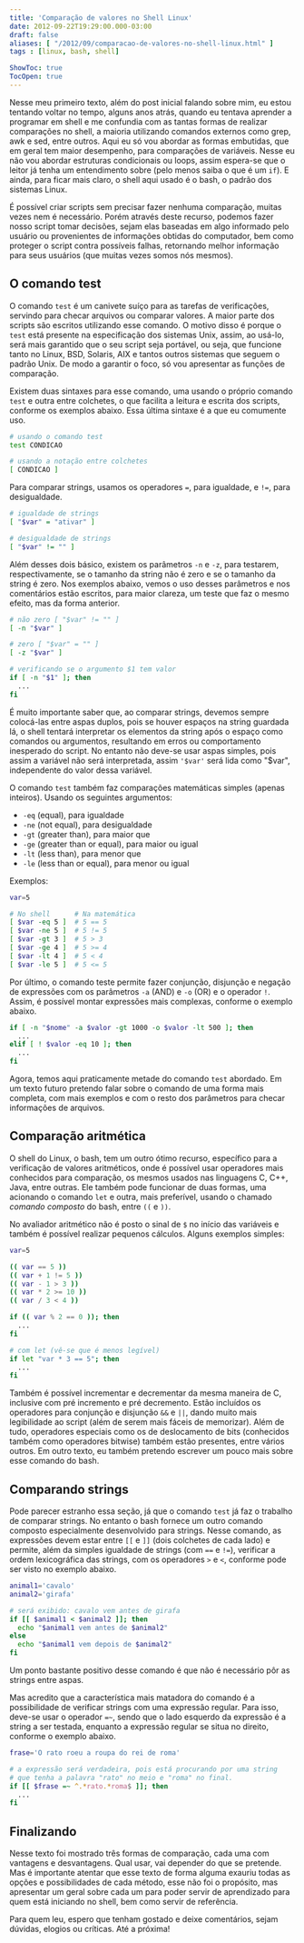 ```yaml
---
title: 'Comparação de valores no Shell Linux'
date: 2012-09-22T19:29:00.000-03:00
draft: false
aliases: [ "/2012/09/comparacao-de-valores-no-shell-linux.html" ]
tags : [linux, bash, shell]

ShowToc: true
TocOpen: true
---
```


Nesse meu primeiro texto, além do post inicial falando sobre mim, eu estou tentando voltar no tempo, alguns anos atrás, quando eu tentava aprender a programar em shell e me confundia com as tantas formas de realizar comparações no shell, a maioria utilizando comandos externos como grep, awk e sed, entre outros. Aqui eu só vou abordar as formas embutidas, que em geral tem maior desempenho, para comparações de variáveis. Nesse eu não vou abordar estruturas condicionais ou loops, assim espera-se que o leitor já tenha um entendimento sobre (pelo menos saiba o que é um `if`). E ainda, para ficar mais claro, o shell aqui usado é o bash, o padrão dos sistemas Linux.

É possível criar scripts sem precisar fazer nenhuma comparação, muitas vezes nem é necessário. Porém através deste recurso, podemos fazer nosso script tomar decisões, sejam elas baseadas em algo informado pelo usuário ou provenientes de informações obtidas do computador, bem como proteger o script contra possíveis falhas, retornando melhor informação para seus usuários (que muitas vezes somos nós mesmos).

O comando test
--------------

O comando `test` é um canivete suíço para as tarefas de verificações, servindo para checar arquivos ou comparar valores. A maior parte dos scripts são escritos utilizando esse comando. O motivo disso é porque o `test` está presente na especificação dos sistemas Unix, assim, ao usá-lo, será mais garantido que o seu script seja portável, ou seja, que funcione tanto no Linux, BSD, Solaris, AIX e tantos outros sistemas que seguem o padrão Unix. De modo a garantir o foco, só vou apresentar as funções de comparação.

Existem duas sintaxes para esse comando, uma usando o próprio comando `test` e outra entre colchetes, o que facilita a leitura e escrita dos scripts, conforme os exemplos abaixo. Essa última sintaxe é a que eu comumente uso.

```bash
# usando o comando test
test CONDICAO

# usando a notação entre colchetes
[ CONDICAO ]
```

Para comparar strings, usamos os operadores `=`, para igualdade, e `!=`, para desigualdade.

```bash
# igualdade de strings
[ "$var" = "ativar" ]

# desigualdade de strings
[ "$var" != "" ]
```

Além desses dois básico, existem os parâmetros `-n` e `-z`, para testarem, respectivamente, se o tamanho da string não é zero e se o tamanho da string é zero. Nos exemplos abaixo, vemos o uso desses parâmetros e nos comentários estão escritos, para maior clareza, um teste que faz o mesmo efeito, mas da forma anterior.

```bash
# não zero [ "$var" != "" ]
[ -n "$var" ]

# zero [ "$var" = "" ]
[ -z "$var" ]

# verificando se o argumento $1 tem valor
if [ -n "$1" ]; then
  ...
fi
```

É muito importante saber que, ao comparar strings, devemos sempre colocá-las entre aspas duplos, pois se houver espaços na string guardada lá, o shell tentará interpretar os elementos da string após o espaço como comandos ou argumentos, resultando em erros ou comportamento inesperado do script. No entanto não deve-se usar aspas simples, pois assim a variável não será interpretada, assim `'$var'` será lida como "$var", independente do valor dessa variável.

O comando `test` também faz comparações matemáticas simples (apenas inteiros). Usando os seguintes argumentos:

- `-eq` (equal), para igualdade
- `-ne` (not equal), para desigualdade
- `-gt` (greater than), para maior que
- `-ge` (greater than or equal), para maior ou igual
- `-lt` (less than), para menor que
- `-le` (less than or equal), para menor ou igual

Exemplos:

```bash
var=5

# No shell      # Na matemática
[ $var -eq 5 ]  # 5 == 5
[ $var -ne 5 ]  # 5 != 5
[ $var -gt 3 ]  # 5 > 3
[ $var -ge 4 ]  # 5 >= 4
[ $var -lt 4 ]  # 5 < 4
[ $var -le 5 ]  # 5 <= 5
```

Por último, o comando teste permite fazer conjunção, disjunção e negação de expressões com os parâmetros `-a` (AND) e `-o` (OR) e o operador `!`. Assim, é possível montar expressões mais complexas, conforme o exemplo abaixo.

```bash
if [ -n "$nome" -a $valor -gt 1000 -o $valor -lt 500 ]; then
  ...
elif [ ! $valor -eq 10 ]; then
  ...
fi
```

Agora, temos aqui praticamente metade do comando `test` abordado. Em um texto futuro pretendo falar sobre o comando de uma forma mais completa, com mais exemplos e com o resto dos parâmetros para checar informações de arquivos.

Comparação aritmética
---------------------

O shell do Linux, o bash, tem um outro ótimo recurso, específico para a verificação de valores aritméticos, onde é possível usar operadores mais conhecidos para comparação, os mesmos usados nas linguagens C, C++, Java, entre outras. Ele também pode funcionar de duas formas, uma acionando o comando `let` e outra, mais preferível, usando o chamado _comando composto_ do bash, entre `((` e `))`.

No avaliador aritmético não é posto o sinal de `$` no início das variáveis e também é possível realizar pequenos cálculos. Alguns exemplos simples:

```bash
var=5

(( var == 5 ))
(( var + 1 != 5 ))
(( var - 1 > 3 ))
(( var * 2 >= 10 ))
(( var / 3 < 4 ))

if (( var % 2 == 0 )); then
  ...
fi

# com let (vê-se que é menos legível)
if let "var * 3 == 5"; then
  ...
fi
```

Também é possível incrementar e decrementar da mesma maneira de C, inclusive com pré incremento e pré decremento. Estão incluídos os operadores para conjunção e disjunção `&&` e `||`, dando muito mais legibilidade ao script (além de serem mais fáceis de memorizar). Além de tudo, operadores especiais como os de deslocamento de bits (conhecidos também como operadores bitwise) também estão presentes, entre vários outros. Em outro texto, eu também pretendo escrever um pouco mais sobre esse comando do bash.

Comparando strings
------------------

Pode parecer estranho essa seção, já que o comando `test` já faz o trabalho de comparar strings. No entanto o bash fornece um outro comando composto especialmente desenvolvido para strings. Nesse comando, as expressões devem estar entre `[[` e `]]` (dois colchetes de cada lado) e permite, além da simples igualdade de strings (com `==` e `!=`), verificar a ordem lexicográfica das strings, com os operadores `>` e `<`, conforme pode ser visto no exemplo abaixo.

```bash
animal1='cavalo'
animal2='girafa'

# será exibido: cavalo vem antes de girafa
if [[ $animal1 < $animal2 ]]; then
  echo "$animal1 vem antes de $animal2"
else
  echo "$animal1 vem depois de $animal2"
fi
```

Um ponto bastante positivo desse comando é que não é necessário pôr as strings entre aspas.

Mas acredito que a característica mais matadora do comando é a possibilidade de verificar strings com uma expressão regular. Para isso, deve-se usar o operador `=~`, sendo que o lado esquerdo da expressão é a string a ser testada, enquanto a expressão regular se situa no direito, conforme o exemplo abaixo.

```bash
frase='O rato roeu a roupa do rei de roma'

# a expressão será verdadeira, pois está procurando por uma string
# que tenha a palavra "rato" no meio e "roma" no final.
if [[ $frase =~ ^.*rato.*roma$ ]]; then
  ...
fi
```

Finalizando
-----------

Nesse texto foi mostrado três formas de comparação, cada uma com vantagens e desvantagens. Qual usar, vai depender do que se pretende. Mas é importante atentar que esse texto de forma alguma exauriu todas as opções e possibilidades de cada método, esse não foi o propósito, mas apresentar um geral sobre cada um para poder servir de aprendizado para quem está iniciando no shell, bem como servir de referência.

Para quem leu, espero que tenham gostado e deixe comentários, sejam dúvidas, elogios ou críticas. Até a próxima!

<!--
---
title: 'Comparação de valores no Shell Linux'
date: 2012-09-22T19:29:00.000-03:00
draft: false
aliases: [ "/2012/09/comparacao-de-valores-no-shell-linux.html" ]
tags : [linux, bash, shell]
---

#### Demorei pra ler, mas curti bastante. Sempre foi ob...
[Davi Lima](https://www.blogger.com/profile/17986678936031313316 "noreply@blogger.com") - <time datetime="2013-01-02T08:53:20.460-03:00">Jan 3, 2013</time>

Demorei pra ler, mas curti bastante. Sempre foi obscura essa parte do shell pra mim (e mtas outras). Aguardo os próximos artigos, podia comentar aqueles condicionais que verificam se o parâmetro é um arquivo ou diretório. Ou, ainda, explorar mais a passagem de parâmetros e opções default em scripts shell.

Ah, letra cinza é um fundo cinza escuro dificulta a leitura... Troca pra um fundo claro, please :D
<hr />
#### Opa, grande Davi. Obrigado pelo comentário e pela ...
[Wagner Macedo](https://www.blogger.com/profile/06554466576179412927 "noreply@blogger.com") - <time datetime="2013-01-02T18:17:45.034-03:00">Jan 3, 2013</time>

Opa, grande Davi. Obrigado pelo comentário e pela sugestão da cor. Como eu te considero muito, vou mudar imediatamente.

Sobre um novo artigo, está nos meus planos, mas estou sufocado com a vida. Muita, muita coisa para se fazer e sem tempo. Você vende tempo, estou comprando? ;)
<hr />
-->
